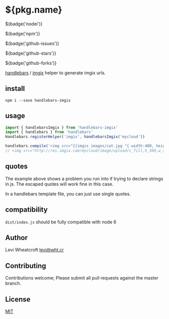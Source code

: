 # ${pkg.name}

${badge('nodei')}

${badge('npm')}

${badge('github-issues')}

${badge('github-stars')}

${badge('github-forks')}

[handlebars](http://handlebarsjs.com/) / [imgix][imgix]
helper to generate imgix urls.

## install

`npm i --save handlebars-imgix`

## usage

```javascript
import { handlebarsImgix } from 'handlebars-imgix'
import { handlebars } from 'handlebars'
Handlebars.registerHelper('imgix', handlebarsImgix('mycloud'))

handlebars.compile('<img src="{{imgix images/cat.jpg "{ width:400, height:300, crop:\'fill\' }"}}" alt="image alt">').template({})
// <img src="http://res.imgix.com/mycloud/image/upload/c_fill,h_300,w_400/v1/imgix_id" alt="image alt">
```

## quotes

The example above shows a problem you run into if trying to declare strings in
js. The escaped quotes will work fine in this case.

In a handlebars template file, you can just use single quotes.

## compatibility

`dist/index.js` should be fully compatible with node 6

## Author

Levi Wheatcroft <levi@wht.cr>

## Contributing

Contributions welcome; Please submit all pull requests against the master
branch.

## License

[MIT](http://opensource.org/licenses/MIT)


[imgix]: https://www.imgix.com/
